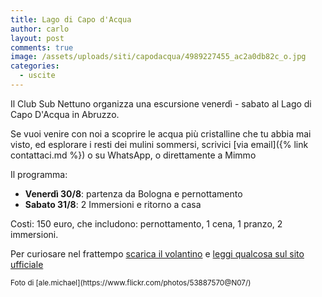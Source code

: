 ```yaml
---
title: Lago di Capo d'Acqua
author: carlo
layout: post
comments: true
image: /assets/uploads/siti/capodacqua/4989227455_ac2a0db82c_o.jpg
categories:
  - uscite
---
```


Il Club Sub Nettuno organizza una escursione venerdì - sabato al Lago di Capo D'Acqua in Abruzzo.

Se vuoi venire con noi a scoprire le acqua più cristalline che tu abbia mai visto,
ed esplorare i resti dei mulini sommersi, scrivici [via email]({% link contattaci.md %}) o su WhatsApp, o direttamente a Mimmo

Il programma:

- **Venerdì 30/8**: partenza da Bologna e pernottamento
- **Sabato 31/8**: 2 Immersioni e ritorno a casa

Costi: 150 euro, che includono: pernottamento, 1 cena, 1 pranzo, 2 immersioni.

Per curiosare nel frattempo [scarica il volantino](/assets/uploads/siti/capodacqua/leaflet-201908.jpg) e
[leggi qualcosa sul sito ufficiale](http://www.capestranodascoprire.it/natura/il-lago-di-capodacqua)

<small>
Foto di [ale.michael](https://www.flickr.com/photos/53887570@N07/)
</small>
